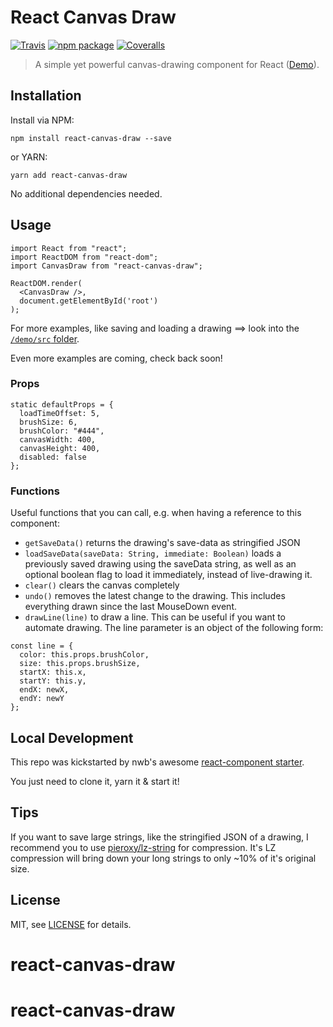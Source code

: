 # React Canvas Draw

[![Travis][build-badge]][build]
[![npm package][npm-badge]][npm]
[![Coveralls][coveralls-badge]][coveralls]

> A simple yet powerful canvas-drawing component for React ([Demo](https://mbeierl.github.io/react-canvas-draw/)).

## Installation

Install via NPM:

```
npm install react-canvas-draw --save
```

or YARN:

```
yarn add react-canvas-draw
```

No additional dependencies needed.

## Usage

```
import React from "react";
import ReactDOM from "react-dom";
import CanvasDraw from "react-canvas-draw";

ReactDOM.render(
  <CanvasDraw />,
  document.getElementById('root')
);
```

For more examples, like saving and loading a drawing ==> look into the [`/demo/src` folder](https://github.com/mBeierl/react-canvas-draw/tree/master/demo/src).

Even more examples are coming, check back soon!

### Props

```
static defaultProps = {
  loadTimeOffset: 5,
  brushSize: 6,
  brushColor: "#444",
  canvasWidth: 400,
  canvasHeight: 400,
  disabled: false
};
```

### Functions

Useful functions that you can call, e.g. when having a reference to this component:

* `getSaveData()` returns the drawing's save-data as stringified JSON
* `loadSaveData(saveData: String, immediate: Boolean)` loads a previously saved drawing using the saveData string, as well as an optional boolean flag to load it immediately, instead of live-drawing it.
* `clear()` clears the canvas completely
* `undo()` removes the latest change to the drawing. This includes everything drawn since the last MouseDown event.
* `drawLine(line)` to draw a line. This can be useful if you want to automate drawing. The line parameter is an object of the following form:

```
const line = {
  color: this.props.brushColor,
  size: this.props.brushSize,
  startX: this.x,
  startY: this.y,
  endX: newX,
  endY: newY
};
```

## Local Development

This repo was kickstarted by nwb's awesome [react-component starter](https://github.com/insin/nwb/blob/master/docs/guides/ReactComponents.md#developing-react-components-and-libraries-with-nwb).

You just need to clone it, yarn it & start it!

## Tips

If you want to save large strings, like the stringified JSON of a drawing, I recommend you to use [pieroxy/lz-string](https://github.com/pieroxy/lz-string) for compression. It's LZ compression will bring down your long strings to only ~10% of it's original size.

## License

MIT, see [LICENSE](https://github.com/mBeierl/react-canvas-draw/blob/master/LICENSE) for details.

[build-badge]: https://img.shields.io/travis/mBeierl/react-canvas-draw/master.png?style=flat-square
[build]: https://travis-ci.org/mBeierl/react-canvas-draw
[npm-badge]: https://img.shields.io/npm/v/react-canvas-draw.png?style=flat-square
[npm]: https://www.npmjs.org/package/react-canvas-draw
[coveralls-badge]: https://img.shields.io/coveralls/mBeierl/react-canvas-draw/master.png?style=flat-square
[coveralls]: https://coveralls.io/github/mBeierl/react-canvas-draw
# react-canvas-draw
# react-canvas-draw
